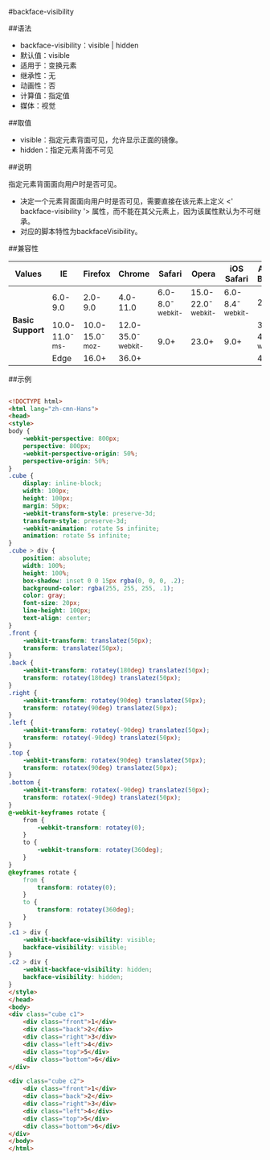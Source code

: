 #backface-visibility

##语法

- backface-visibility：visible | hidden
- 默认值：visible
- 适用于：变换元素
- 继承性：无
- 动画性：否
- 计算值：指定值
- 媒体：视觉


##取值

- visible：指定元素背面可见，允许显示正面的镜像。
- hidden：指定元素背面不可见


##说明

指定元素背面面向用户时是否可见。

- 决定一个元素背面面向用户时是否可见，需要直接在该元素上定义 &lt;' backface-visibility '&gt; 属性，而不能在其父元素上，因为该属性默认为不可继承。
- 对应的脚本特性为backfaceVisibility。


##兼容性


<table class="compatible">
<thead>
	<tr>
		<th>Values</th>
		<th>IE</th>
		<th>Firefox</th>
		<th>Chrome</th>
		<th>Safari</th>
		<th>Opera</th>
		<th>iOS Safari</th>
		<th>Android Browser</th>
		<th>Android Chrome</th>
	</tr>
</thead>
<tbody>
	<tr>
		<td rowspan="3"><strong>Basic Support</strong></td>
		<td class="unsupport">6.0-9.0</td>
		<td class="unsupport">2.0-9.0</td>
		<td class="unsupport">4.0-11.0</td>
		<td class="support">6.0-8.0<sup class="fix">-webkit-</sup></td>
		<td class="support">15.0-22.0<sup class="fix">-webkit-</sup></td>
		<td class="support">6.0-8.4<sup class="fix">-webkit-</sup></td>
		<td class="unsupport">2.1-2.3</td>
		<td class="support">18.0-34.0<sup class="fix">-webkit-</sup></td>
	</tr>
	<tr>
		<td class="support">10.0-11.0<sup class="fix">-ms-</sup></td>
		<td class="support">10.0-15.0<sup class="fix">-moz-</sup></td>
		<td class="support">12.0-35.0<sup class="fix">-webkit-</sup></td>
		<td class="support" rowspan="2">9.0+</td>
		<td class="support" rowspan="2">23.0+</td>
		<td class="support" rowspan="2">9.0+</td>
		<td class="support">3.0-4.4.4<sup class="fix">-webkit-</sup></td>
		<td class="support" rowspan="2">35.0+</td>
	</tr>
	<tr>
		<td class="support">Edge</td>
		<td class="support">16.0+</td>
        <td class="support">36.0+</td>
        <td class="support">40.0+</td>
	</tr>
</tbody>
</table>




##示例

```html

<!DOCTYPE html>
<html lang="zh-cmn-Hans">
<head>
<style>
body {
    -webkit-perspective: 800px;
    perspective: 800px;
    -webkit-perspective-origin: 50%;
    perspective-origin: 50%;
}
.cube {
    display: inline-block;
    width: 100px;
    height: 100px;
    margin: 50px;
    -webkit-transform-style: preserve-3d;
    transform-style: preserve-3d;
    -webkit-animation: rotate 5s infinite;
    animation: rotate 5s infinite;
}
.cube > div {
    position: absolute;
    width: 100%;
    height: 100%;
    box-shadow: inset 0 0 15px rgba(0, 0, 0, .2);
    background-color: rgba(255, 255, 255, .1);
    color: gray;
    font-size: 20px;
    line-height: 100px;
    text-align: center;
}
.front {
    -webkit-transform: translatez(50px);
    transform: translatez(50px);
}
.back {
    -webkit-transform: rotatey(180deg) translatez(50px);
    transform: rotatey(180deg) translatez(50px);
}
.right {
    -webkit-transform: rotatey(90deg) translatez(50px);
    transform: rotatey(90deg) translatez(50px);
}
.left {
    -webkit-transform: rotatey(-90deg) translatez(50px);
    transform: rotatey(-90deg) translatez(50px);
}
.top {
    -webkit-transform: rotatex(90deg) translatez(50px);
    transform: rotatex(90deg) translatez(50px);
}
.bottom {
    -webkit-transform: rotatex(-90deg) translatez(50px);
    transform: rotatex(-90deg) translatez(50px);
}
@-webkit-keyframes rotate {
    from {
        -webkit-transform: rotatey(0);
    }
    to {
        -webkit-transform: rotatey(360deg);
    }
}
@keyframes rotate {
    from {
        transform: rotatey(0);
    }
    to {
        transform: rotatey(360deg);
    }
}
.c1 > div {
    -webkit-backface-visibility: visible;
    backface-visibility: visible;
}
.c2 > div {
    -webkit-backface-visibility: hidden;
    backface-visibility: hidden;
}
</style>
</head>
<body>
<div class="cube c1">
    <div class="front">1</div>
    <div class="back">2</div>
    <div class="right">3</div>
    <div class="left">4</div>
    <div class="top">5</div>
    <div class="bottom">6</div>
</div>

<div class="cube c2">
    <div class="front">1</div>
    <div class="back">2</div>
    <div class="right">3</div>
    <div class="left">4</div>
    <div class="top">5</div>
    <div class="bottom">6</div>
</div>
</body>
</html>

```

